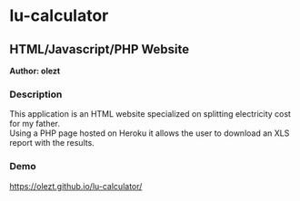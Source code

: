 # lu-calculator

## HTML/Javascript/PHP Website

**Author: olezt**

### Description

This application is an HTML website specialized on splitting electricity cost for my father.		
Using a PHP page hosted on Heroku it allows the user to download an XLS report with the results.

### Demo

https://olezt.github.io/lu-calculator/